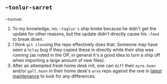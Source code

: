 ## `~tonlur-sarret`
`~tonnum`:

1. To my knowledge, no; `~taglux's` ship broke because he didn't get the update for other reasons, but the update didn't directly cause his `:feed` to break down.
2. I think `git clone`ing the repo effectively does that. Someone may have seen a `%clay` bug if they copied these in directly while their ship was running (as noted in the OP, in general it's a good idea to turn a ship off when importing a large amount of new files).
3. After an attempted fresh home desk init, one can `diff` their `eyre.hoon` and/or `gall.hoon` in their home desk's `arvo` repo against the one in [latest maintenance](https://github.com/urbit/arvo/tree/maint-20160818/arvo) to look for any differences.